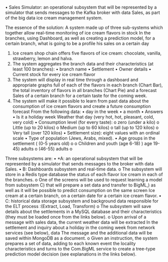 • Sales Simulator: an operational subsystem that will be represented by a simulator that sends messages to the Kafka broker with data
Sales, as part of the big data ice cream management system.


The essence of the solution:
A system made up of three sub-systems which together allow real-time monitoring of ice cream flavors in stock
In the branches, using Dashboard, as well as creating a prediction model, for a certain branch, what is going to be a profile
his sales on a certain day
1. Ice cream shop chain offers five flavors of ice cream: chocolate, vanilla, strawberry, lemon and halva.
2. The system aggregates the branch data and their characteristics (at least 100 branches):
• branch name
• Settlement
• Owner details
• Current stock for every ice cream flavor
3. The system will display in real time through a dashboard and appropriate graphs full of each of the flavors
in each branch (Chart Bar), the total inventory of flavors in all branches (Chart Pie) and a forecast
Sales of a certain branch for a certain taste for the coming week.
4. The system will make it possible to learn from past data about the consumption of ice cream flavors and create a future consumption forecast
From the following data:
• day in the week
• a month
• Answers
• Is it a holiday week
Weather that day (very hot, hot, pleasant, cold, very cold)
• Consumption level (for every taste):
o zero (under a kilo)
o Little (up to 20 kilos)
o Medium (up to 60 kilos)
o tall (up to 120 kilos)
o Very tall (over 120 kilos)
• Settlement size): eight values with an ordinal scale
• Type of population (Jews, Arabs, mixed).
• Age groups in the settlement (
(0-5 years old) o
o Children and youth (age 6-18)
) age 19-45) adults o
(46-55) adults o

Three subsystems are:
• *A: an operational subsystem that will be represented by a simulator that sends messages to the broker with data
Sales.
• B: Dashboards subsystem and real-time data.
o The subsystem will store in a Redis type database the status of each flavor
Ice cream in each of the branches.
o One of the screens will be used to request learning a model from subsystem C) that will prepare a set
data and transfer to BigML,) as well as it will be possible to predict consumption on the same screen
Ice cream at a certain branch, on a certain date for a certain ice cream flavor.
• C: historical data storage subsystem and background data responsible for the ELT process
:(Extract, Load, Transform)
o The subsystem will save details about the settlements in a MySQL database
and their characteristics (they must be loaded once from the links below).
o Upon arrival of a message with sales data, the current weather data will be extracted
In the settlement and inquiry about a holiday in the coming week from network services (see below), data
The message and the additional data will be saved within MongoDB as a document.
o Given an instruction, the system prepares a set of data, adding to each known event the
locality characteristics and turns to the Com.BigML service to create a tree-type prediction model
decision (see explanations in the links below).
